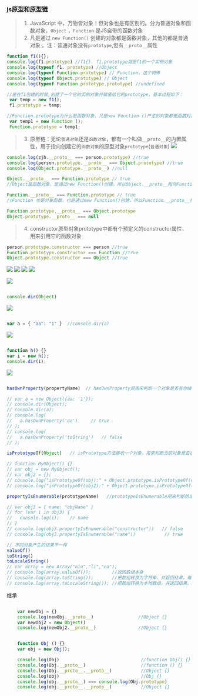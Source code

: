 ### js原型和原型链

> 1. JavaScript 中，万物皆对象！但对象也是有区别的。分为普通对象和函数对象，`Object` ，`Function` 是JS自带的函数对象
> 2. 凡是通过 `new Function()` 创建的对象都是函数对象，其他的都是普通对象 。注：普通对象没有`prototype`,但有`__proto__`属性

```javascript
function f1(){};
console.log(f1.prototype) //f1{}  f1.prototype就是f1的一个实例对象
console.log(typeof f1. prototype) //Object
console.log(typeof Function.prototype) // Function，这个特殊
console.log(typeof Object.prototype) // Object
console.log(typeof Function.prototype.prototype) //undefined

//是在f1创建的时候,创建了一个它的实例对象并赋值给它的prototype，基本过程如下：
 var temp = new f1();
 f1.prototype = temp;

//Function.prototype为什么是函数对象，凡是new Function ()产生的对象都是函数对象，所以temp1是函数对象。
 var temp1 = new Function ();
 Function.prototype = temp1;
```
> 3. 原型链：无论`普通对象`还是`函数对象`，都有一个叫做`__proto__`的内置属性，用于指向创建它的`函数对象`的原型对象`prototype`(`普通对象`)
> ![](./chain2.jpg)

```javascript
console.log(zjh.__proto__ === person.prototype) //true
console.log(person.prototype.__proto__ === Object.prototype) //true
console.log(Object.prototype.__proto__) //null

Object.__proto__ === Function.prototype // true
//Object是函数对象，是通过new Function()创建，所以Object.__proto__指向Function.prototype。

Function.__proto__ === Function.prototype // true
//Function 也是对象函数，也是通过new Function()创建，所以Function.__proto__指向Function.prototype。

Function.prototype.__proto__ === Object.prototype
Object.prototype.__proto__ === null

```
> 4. constructor原型对象prototype中都有个预定义的constructor属性，用来引用它的函数对象
```javascript
person.prototype.constructor === person //true
Function.prototype.constructor === Function //true
Object.prototype.constructor === Object //true
```

![](./chain5.png)
![](./chain6.png)
![](./chain7.png)
![](./chain4.png)

























![](./prototype.png)









```javascript

console.dir(Object)

```
![](./object2.png)

```javascript

var a = { "aa": "1" }  //console.dir(a)

```
![](./object.png)

```javascript

function h() {}
var i = new h();
console.dir(i);

```

![](./object3.png)

```javascript

hasOwnProperty(propertyName)  // hasOwnProperty是用来判断一个对象是否有你给出名称的属性或对象。不过需要注意的是，此方法无法检查该对象的原型链中是否具有该属性，该属性必须是对象本身的一个成员

// var a = new Object({aa: '1'});
// console.dir(Object);
// console.dir(a);
// console.log(
// 	 a.hasOwnProperty('aa')		// true
// );
// console.log(
// 	 a.hasOwnProperty('toString')   // false
// );

isPrototypeOf(Object)   // isPrototype方法接收一个对象，用来判断当前对象是否在传入的参数对象的原型链上

// function MyObject() {}
// var obj = new MyObject();
// var obj2 = {};
// console.log("isPrototypeOf(obj):" + Object.prototype.isPrototypeOf(obj));		// true
// console.log("isPrototypeOf(obj2):" + Object.prototype.isPrototypeOf(obj2));		// true

propertyIsEnumerable(prototypeName)   //prototypeIsEnumerable用来判断给定的属性是否可以被for..in语句给枚举出来

// var obj3 = { name: "objName" }
// for (var i in obj3) {
// 	 console.log(i); 	// name
// }
// console.log(obj3.propertyIsEnumerable("constructor"))   // false
// console.log(obj3.propertyIsEnumerable("name"))			// true

// 不同对象产生的结果不一样
valueOf()
toString()
toLocaleString()
// var array = new Array("niu","li","na");
// console.log(array.valueOf());        //返回数组本身
// console.log(array.toString());       //把数组转换为字符串，并返回结果，每一项以逗号分割。
// console.log(array.toLocaleString()); //把数组转换为本地数组，并返回结果。LocaleString()会根据你机器的本地环境来返回字符串，它和toString()返回的值在不同的本地环境下使用的符号会有微妙的变化。


```



继承

```javascript

	var newObj = {}
	console.log(newObj.__proto__)                 //Object {}
	var newObj2 = new Object()
	console.log(newObj2.__proto__)                //Object {}


	function Obj () {}
	var obj = new Obj();

	console.log(Obj)                               //function Obj() {}
	console.log(Obj.__proto__)                     //function () {}
	console.log(Obj.__proto__.__proto__)           //Object {}
	console.log(obj)                               //Obj {}
	console.log(obj.__proto__) === console.log(Obj.prototype)                    //Object {constructor:Obj(),__proto__:Object}
	console.log(obj.__proto__.__proto__)           //Object {}

```
